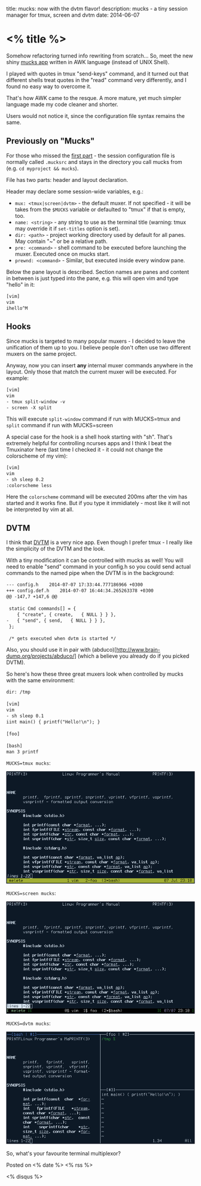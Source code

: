 title: mucks: now with the dvtm flavor!
description: mucks - a tiny session manager for tmux, screen and dvtm
date: 2014-06-07

# <% title %>

Somehow refactoring turned info rewriting from scratch... So, meet the new
shiny [mucks app](https://bitbucket.org/zserge/mucks) written in AWK language
(instead of UNIX Shell).

I played with quotes in tmux "send-keys" command, and it turned out that
different shells treat quotes in the "read" command very differently, and I found
no easy way to overcome it.

That's how AWK came to the resque. A more mature, yet much simpler language
made my code cleaner and shorter.

Users would not notice it, since the configuration file syntax remains the
same.

## Previously on "Mucks"

For those who missed the [first part](http://zserge.com/blog/mucks.html) - the
session configuration file is normally called `.mucksrc` and stays in the
directory you call mucks from (e.g. `cd myproject && mucks`).

File has two parts: header and layout declaration.

Header may declare some session-wide variables, e.g.:

* `mux: <tmux|screen|dvtm>` - the default muxer. If not specified - it will be
	takes from the `$MUCKS` variable or defaulted to "tmux" if that is empty,
	too.
* `name: <string>` - any string to use as the terminal title (warning: tmux may override it if `set-titles` option is set).
* `dir: <path>` - project working directory used by default for all panes. May contain "~" or be a relative path.
* `pre: <command>` - shell command to be executed before launching the muxer. Executed once on mucks start.
* `prewnd: <command>` - Similar, but executed inside every window pane.

Below the pane layout is described. Section names are panes and content in
between is just typed into the pane, e.g. this will open vim and type "hello"
in it:

	[vim]
	vim
	ihello^M

## Hooks

Since mucks is targeted to many popular muxers - I decided to leave the
unification of them up to you. I believe people don't often use two different
muxers on the same project.

Anyway, now you can insert **any** internal muxer commands anywhere in the
layout. Only those that match the current muxer will be executed. For example:

	[vim]
	vim
	- tmux split-window -v
	- screen -X split

This will execute `split-window` command if run with MUCKS=tmux and `split`
command if run with MUCKS=screen

A special case for the hook is a shell hook starting with "sh". That's
extremely helpful for controlling ncurses apps and I think I beat the
Tmuxinator here (last time I checked it - it could not change the colorscheme of my vim):

	[vim]
	vim
	- sh sleep 0.2
	:colorscheme less

Here the `colorscheme` command will be executed 200ms after the vim has
started and it works fine. But if you type it immidiately - most like it will
not be interpreted by vim at all.

## DVTM

I think that [DVTM](www.brain-dump.org/projects/dvtm/) is a very nice app. Even
though I prefer tmux - I really like the simplicity of the DVTM and the look.

With a tiny modification it can be controlled with mucks as well! You will need
to enable "send" command in your config.h so you could send actual commands to
the named pipe when the DVTM is in the background:

	--- config.h	2014-07-07 17:33:44.777186966 +0300
	+++ config.def.h	2014-07-07 16:44:34.265263378 +0300
	@@ -147,7 +147,6 @@
	 
	 static Cmd commands[] = {
		{ "create", { create,	{ NULL } } },
	-	{ "send", { send,	{ NULL } } },
	 };
	 
	 /* gets executed when dvtm is started */

Also, you should use it in pair with
(abduco)[http://www.brain-dump.org/projects/abduco/] (which a believe you already do
if you picked DVTM).

So here's how these three great muxers look when controlled by mucks with the same environment:

	dir: /tmp

	[vim]
	vim
	- sh sleep 0.1
	iint main() { printf("Hello!\n"); }
																		 
	[foo]

	[bash]
	man 3 printf

`MUCKS=tmux mucks`:

![Tmux](/images/mucks3.png)

`MUCKS=screen mucks`:

![Screen](/images/mucks4.png)

`MUCKS=dvtm mucks`:

![DVTM](/images/mucks5.png)

So, what's your favourite terminal multiplexor?

Posted on <% date %> <% rss %>

<% disqus %>



